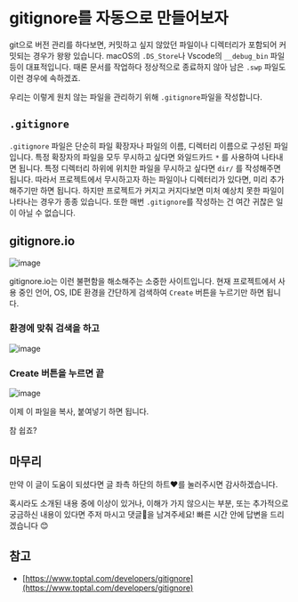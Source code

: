 # gitignore를 자동으로 만들어보자

git으로 버전 관리를 하다보면, 커밋하고 싶지 않았던 파일이나 디렉터리가 포함되어 커밋되는 경우가 왕왕 있습니다. macOS의 `.DS_Store`나 Vscode의 `__debug_bin` 파일 등이 대표적입니다.  때론 문서를 작업하다 정상적으로 종료하지 않아 남은 `.swp` 파일도 이런 경우에 속하겠죠.

우리는 이렇게 원치 않는 파일을 관리하기 위해 `.gitignore`파일을 작성합니다.

## `.gitignore`

`.gitignore` 파일은 단순히 파일 확장자나 파일의 이름, 디렉터리 이름으로 구성된 파일입니다. 특정 확장자의 파일을 모두 무시하고 싶다면 와일드카드 `*` 를 사용하여 나타내면 됩니다. 특정 디렉터리 하위에 위치한 파일을 무시하고 싶다면 `dir/` 를 작성해주면 됩니다. 따라서 프로젝트에서 무시하고자 하는 파일이나 디렉터리가 있다면, 미리 추가해주기만 하면 됩니다. 하지만 프로젝트가 커지고 커지다보면 미처 예상치 못한 파일이 나타나는 경우가 종종 있습니다. 또한 매번 `.gitignore`를 작성하는 건 여간 귀찮은 일이 아닐 수 없습니다. 

## gitignore.io

![image](https://user-images.githubusercontent.com/16011260/110716292-3303a600-824a-11eb-8f60-d2eeb43f1435.png)

gitignore.io는 이런 불편함을 해소해주는 소중한 사이트입니다. 현재 프로젝트에서 사용 중인 언어, OS, IDE 환경을 간단하게 검색하여 `Create` 버튼을 누르기만 하면 됩니다.

### 환경에 맞춰 검색을 하고

![image](https://user-images.githubusercontent.com/16011260/110717490-82e36c80-824c-11eb-861e-d05c7b78d713.png)

### Create 버튼을 누르면 끝

![image](https://user-images.githubusercontent.com/16011260/110717379-457edf00-824c-11eb-8db2-d62fa26ee50b.png)


이제 이 파일을 복사, 붙여넣기 하면 됩니다.

참 쉽죠?

## 마무리

만약 이 글이 도움이 되셨다면 글 좌측 하단의 하트❤를 눌러주시면 감사하겠습니다.

혹시라도 소개된 내용 중에 이상이 있거나, 이해가 가지 않으시는 부분, 또는 추가적으로 궁금하신 내용이 있다면 주저 마시고 댓글💬을 남겨주세요! 빠른 시간 안에 답변을 드리겠습니다 😊

## 참고

- [https://www.toptal.com/developers/gitignore](https://www.toptal.com/developers/gitignore)